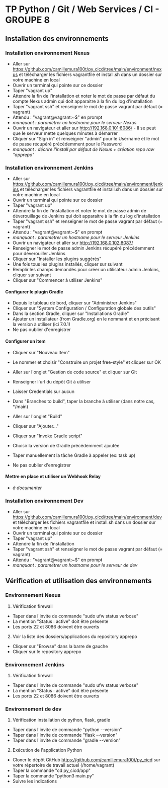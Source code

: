 # TP Python / Git / Web Services / CI - GROUPE 8

## Installation des environnements

### Installation environnement Nexus
* Aller sur https://github.com/camillemura100t/py_cicd/tree/main/environment/nexus et télécharger les fichiers vagrantfile et install.sh dans un dossier sur votre machine en local
* Ouvrir un terminal qui pointe sur ce dossier
* Taper "vagrant up"
* Attendre la fin de l'installation et noter le mot de passe par défaut du compte Nexus admin qui doit apparaitre à la fin du log d'installation
* Taper "vagrant ssh" et renseigner le mot de passe vagrant par défaut (= vagrant)
* Attendu : "vagrant@vagrant:~$" en prompt
* *manquant : paramétrer un hostname pour le serveur Nexus*
* Ouvrir un navigateur et aller sur http://192.168.0.101:8086/ - Il se peut que le serveur mette quelques minutes à démarrer
* Cliquer sur "Sign in" et renseigner "admin" pour le Username et le mot de passe récupéré précédemment pour le Password
* *manquant : décrire l'install par défaut de Nexus + création repo raw "apprepo"*

### Installation environnement Jenkins
* Aller sur https://github.com/camillemura100t/py_cicd/tree/main/environment/jenkins et télécharger les fichiers vagrantfile et install.sh dans un dossier sur votre machine en local
* Ouvrir un terminal qui pointe sur ce dossier
* Taper "vagrant up"
* Attendre la fin de l'installation et noter le mot de passe admin de déverouillage de Jenkins qui doit apparaitre à la fin du log d'installation
* Taper "vagrant ssh" et renseigner le mot de passe vagrant par défaut (= vagrant)
* Attendu : "vagrant@vagrant:~$" en prompt
* *manquant : paramétrer un hostname pour le serveur Jenkins*
* Ouvrir un navigateur et aller sur http://192.168.0.102:8087/
* Renseigner le mot de passe admin Jenkins récupéré précédemment pour déverouiller Jenkins
* Cliquer sur "Installer les plugins suggérés"
* Une fois tous les plugins installés, cliquer sur suivant
* Remplir les champs demandés pour créer un utilisateur admin Jenkins, cliquer sur suivant
* Cliquer sur "Commencer à utiliser Jenkins"

#### Configurer le plugin Gradle

* Depuis le tableau de bord, cliquer sur "Administrer Jenkins"
* Cliquer sur "System Configuration / Configuration globale des outils"
* Dans la section Gradle, cliquer sur "Installations Gradle"
* Ajouter un installateur (from Gradle.org) en le nommant et en précisant la version à utiliser (ici 7.0.1)
* Ne pas oublier d'enregistrer

#### Configurer un item

* Cliquer sur "Nouveau Item"
* Le nommer et choisir "Construire un projet free-style" et cliquer sur OK

* Aller sur l'onglet "Gestion de code source" et cliquer sur Git
* Renseigner l'url du dépôt Git à utiliser
* Laisser Credentials sur aucun
* Dans "Branches to build", taper la branche à utiliser (dans notre cas, */main)

* Aller sur l'onglet "Build"
* Cliquer sur "Ajouter..."
* Cliquer sur "Invoke Gradle script"
* Choisir la version de Gradle précédemment ajoutée
* Taper manuellement la tâche Gradle à appeler (ex: task up)

* Ne pas oublier d'enregistrer

#### Mettre en place et utiliser un Webhook Relay

* *à documenter*

### Installation environnement Dev
* Aller sur https://github.com/camillemura100t/py_cicd/tree/main/environment/dev et télécharger les fichiers vagrantfile et install.sh dans un dossier sur votre machine en local
* Ouvrir un terminal qui pointe sur ce dossier
* Taper "vagrant up"
* Attendre la fin de l'installation
* Taper "vagrant ssh" et renseigner le mot de passe vagrant par défaut (= vagrant)
* Attendu : "vagrant@vagrant:~$" en prompt
* *manquant : paramétrer un hostname pour le serveur de dev*

## Vérification et utilisation des environnements
  
### Environnement Nexus

1. Vérification firewall
  * Taper dans l'invite de commande "sudo ufw status verbose"
  * La mention "Status : active" doit être présente
  * Les ports 22 et 8086 doivent être ouverts

2. Voir la liste des dossiers/applications du repository apprepo
  * Cliquer sur "Browse" dans la barre de gauche
  * Cliquer sur le repository apprepo

### Environnement Jenkins

1. Vérification firewall
  * Taper dans l'invite de commande "sudo ufw status verbose"
  * La mention "Status : active" doit être présente
  * Les ports 22 et 8086 doivent être ouverts

### Environnement de dev

1. Vérification installation de python, flask, gradle
  * Taper dans l'invite de commande "python --version"
  * Taper dans l'invite de commande "flask --version"
  * Taper dans l'invite de commande "gradle --version"

2. Exécution de l'application Python
  * Cloner le dépôt GitHub https://github.com/camillemura100t/py_cicd sur votre répertoire de travail actuel (/home/vagrant)
  * Taper la commande "cd py_cicd/app"
  * Taper la commande "python3 main.py"
  * Suivre les indications


